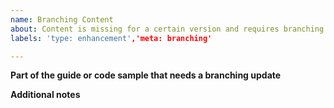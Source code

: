 ```yaml
---
name: Branching Content
about: Content is missing for a certain version and requires branching sections or code samples
labels: 'type: enhancement','meta: branching'

---
```


**Part of the guide or code sample that needs a branching update**
<!-- URL or path to the file or section in question. -->

**Additional notes**
<!-- Add any other notes about the problem here. -->